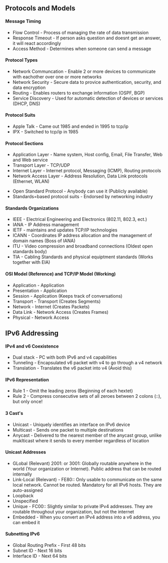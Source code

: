 ## Protocols and Models
#### Message Timing
* Flow Control - Process of managing the rate of data transmission
* Response Timeout - If person asks question and doesnt get an answer, it will react accordingly
* Access Method - Determines when someone can send a message
#### Protocol Types
* Network Communcation - Enable 2 or more devices to communicate with eachother over one or more networks
* Network Security - Secure data to provice authentication, security, and data encryption
* Routing - Enables routers to exchange information (OSPF, BGP)
* Service Discovery - Used for automatic detection of devices or services (DHCP, DNS)
#### Protocol Suits
* Apple Talk - Came out 1985 and ended in 1995 to tcp/ip
* IPX - Switched to tcp/ip in 1985
#### Protocol Sections
* Application Layer - Name system, Host config, Email, File Transfer, Web and Web service
* Transport Layer - TCP/UDP
* Internet Layer - Internet protocol, Messaging (ICMP), Routing protocols
* Network Access Layer - Address Resolution, Data Link protocols (Ethernet, WLAN)
- Open Standard Protocol - Anybody can use it (Publicly available)
- Standards=based protocol suits - Endorsed by networking industry
#### Standards Organizations
* IEEE - Electrical Engineering and Electronics (802.11, 802.3, ect.)
* IANA - IP Address management
* IETF - maintains and updates TCP/IP technologies
* ICANN - Coordinates IP address allocation and the management of domain names (Boss of IANA)
* ITU - Video compression and broadband connections (Oldest open standards body)
* TIA - Cabling Standards and physical equiptment standards (Works together with EIA)
#### OSI Model (Reference) and TCP/IP Model (Working)
* Application  -  Application
* Presentation -  Application
* Session      -  Application (Keeps track of conversations)
* Transport    -  Transport (Creates Segments)
* Network      -  Internet (Creates Packets)
* Data Link    -  Network Access (Creates Frames) 
* Physical     -  Network Access
## IPv6 Addressing
#### IPv4 and v6 Coexistence
* Dual stack - PC with both IPv6 and v4 capabilities
* Tunneling - Encapsulated v6 packet with v4 to go through a v4 network
* Translation - Translates the v6 packet into v4 (Avoid this)
#### IPv6 Representation
* Rule 1 - Omit the leading zeros (Beginning of each hextet)
* Rule 2 - Compress consecutive sets of all zeroes between 2 colons (::), but only once!
#### 3 Cast's
* Unicast - Uniquely identifies an interface on IPv6 device
* Multicast - Sends one packet to multiple destinations
* Anycast - Delivered to the nearest member of the anycast group, unlike muklticast where it sends to every member regardless of location
#### Unicast Addresses
* GLobal (Relevant) 2001: or 3001: Globally routable anywhere in the world (Your organization or Internet). Public address that can be routed internally
* Link-Local (Relevant) - FE80:: Only usable to communicate on the same local network. Cannot be routed. Mandatory for all IPv6 hosts. They are auto-assigned
* Loopback
* Unspecified
* Unique - FC00:: Slightly similar to private IPv4 addresses. They are routable throughout your organization, but not the internet
* Embedded - When you convert an IPv4 address into a v6 address, you can embed it
#### Subnetting IPv6
- Global Routing Prefix - First 48 bits
- Subnet ID - Next 16 bits
- Interface ID - Next 64 bits
